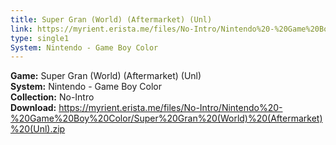 ```yaml
---
title: Super Gran (World) (Aftermarket) (Unl)
link: https://myrient.erista.me/files/No-Intro/Nintendo%20-%20Game%20Boy%20Color/Super%20Gran%20(World)%20(Aftermarket)%20(Unl).zip
type: single1
System: Nintendo - Game Boy Color
---
```

<b>Game:</b> Super Gran (World) (Aftermarket) (Unl)<br>
<b>System:</b> Nintendo - Game Boy Color<br>
<b>Collection:</b> No-Intro<br>
<b>Download:</b> https://myrient.erista.me/files/No-Intro/Nintendo%20-%20Game%20Boy%20Color/Super%20Gran%20(World)%20(Aftermarket)%20(Unl).zip
